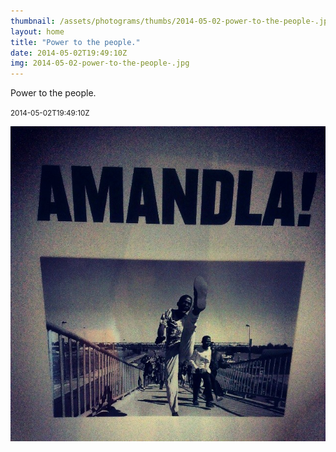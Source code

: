 ```yaml
---
thumbnail: /assets/photograms/thumbs/2014-05-02-power-to-the-people-.jpg
layout: home
title: "Power to the people."
date: 2014-05-02T19:49:10Z
img: 2014-05-02-power-to-the-people-.jpg
---
```


Power to the people.

<small>2014-05-02T19:49:10Z</small>

![Power to the people.](2014-05-02-power-to-the-people-.jpg)

